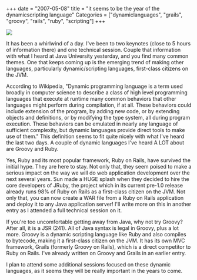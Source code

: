 +++
date = "2007-05-08"
title = "it seems to be the year of the dynamicscripting language"
Categories = ["dynamiclanguages", "grails", "groovy", "rails", "ruby", "scripting"]
+++

[![](http://lh6.google.com/image/matt.stine/RkD9FbgYqGI/AAAAAAAAALY/NEPT0IawaRY/s288/DSCN1113.JPG)](http://picasaweb.google.com/matt.stine/SanFranciscoJavaOne2007/photo#5062324250889201762)  
  
It has been a whirlwind of a day. I've been to two keynotes (close to 5 hours of information there) and one technical session. Couple that information with what I heard at Java University yesterday, and you find many common themes. One that keeps coming up is the emerging trend of making other languages, particularly dynamic/scripting languages, first-class citizens on the JVM.   
  
According to Wikipedia, "Dynamic programming language is a term used broadly in computer science to describe a class of high level programming languages that execute at runtime many common behaviors that other languages might perform during compilation, if at all. These behaviors could include extension of the program, by adding new code, or by extending objects and definitions, or by modifying the type system, all during program execution. These behaviors can be emulated in nearly any language of sufficient complexity, but dynamic languages provide direct tools to make use of them." This definition seems to fit quite nicely with what I've heard the last two days. A couple of dynamic languages I've heard A LOT about are Groovy and Ruby.  
  
Yes, Ruby and its most popular framework, Ruby on Rails, have survived the initial hype. They are here to stay. Not only that, they seem poised to make a serious impact on the way we will do web application development over the next several years. Sun made a HUGE splash when they decided to hire the core developers of JRuby, the project which in its current pre-1.0 release already runs 98% of Ruby on Rails as a first-class citizen on the JVM. Not only that, you can now create a WAR file from a Ruby on Rails application and deploy it to any Java application server! I'll write more on this in another entry as I attended a full technical session on it.  
  
If you're too uncomfortable getting away from Java, why not try Groovy? After all, it is a JSR (241). All of Java syntax is legal in Groovy, plus a lot more. Groovy is a dynamic scripting language like Ruby and also compiles to bytecode, making it a first-class citizen on the JVM. It has its own MVC framework, Grails (formerly Groovy on Rails), which is a direct competitor to Ruby on Rails. I've already written on Groovy and Grails in an earlier entry.  
  
I plan to attend some additional sessions focused on these dynamic languages, as it seems they will be really important in the years to come.
